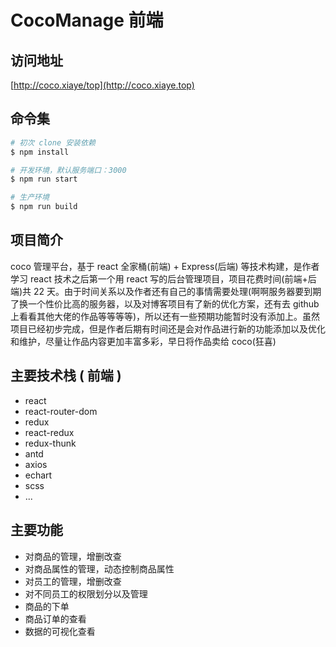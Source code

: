 # CocoManage 前端

## 访问地址

[http://coco.xiaye/top](http://coco.xiaye.top)

## 命令集

```bash
# 初次 clone 安装依赖
$ npm install

# 开发环境，默认服务端口：3000
$ npm run start

# 生产环境
$ npm run build
```

## 项目简介

coco 管理平台，基于 react 全家桶(前端) + Express(后端) 等技术构建，是作者学习 react 技术之后第一个用 react 写的后台管理项目，项目花费时间(前端+后端)共 22 天。由于时间关系以及作者还有自己的事情需要处理(啊啊服务器要到期了换一个性价比高的服务器，以及对博客项目有了新的优化方案，还有去 github 上看看其他大佬的作品等等等等)，所以还有一些预期功能暂时没有添加上。虽然项目已经初步完成，但是作者后期有时间还是会对作品进行新的功能添加以及优化和维护，尽量让作品内容更加丰富多彩，早日将作品卖给 coco(狂喜)

## 主要技术栈 ( 前端 )

- react
- react-router-dom
- redux
- react-redux
- redux-thunk
- antd
- axios
- echart
- scss
- ...

## 主要功能

- 对商品的管理，增删改查
- 对商品属性的管理，动态控制商品属性
- 对员工的管理，增删改查
- 对不同员工的权限划分以及管理
- 商品的下单
- 商品订单的查看
- 数据的可视化查看